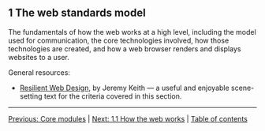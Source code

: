 ## 1 The web standards model

The fundamentals of how the web works at a high level, including the model used for communication, the core technologies involved, how those technologies are created, and how a web browser renders and displays websites to a user.

General resources:

- [Resilient Web Design](https://resilientwebdesign.com/), by Jeremy Keith — a useful and enjoyable scene-setting text for the criteria covered in this section.

---

[Previous: Core modules](/curriculum/2-core) | [Next: 1.1 How the web works](/curriculum/2-core/1-web-standards-and-html/1-1-how-the-web-works.md) | [Table of contents](/TOC.md)
